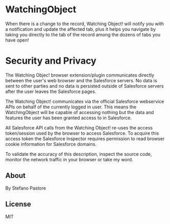 # WatchingObject

When there is a change to the record, Watching Object! will notify you with a notification and update the affected tab,
plus it helps you navigate by taking you directly to the tab of the record among the dozens of tabs you have open!


# Security and Privacy

The Watching Objec! browser extension/plugin communicates directly between the user's web browser and the Salesforce servers.
No data is sent to other parties and no data is persisted outside of Salesforce servers after the user leaves the Salesforce pages.

The Watching Object! communicates via the official Salesforce webservice APIs on behalf of the currently logged in user.
This means the WatchingObject will be capable of accessing nothing but the data and features the user has been granted access to in Salesforce.

All Salesforce API calls from the Watching Object! re-uses the access token/session used by the browser to access Salesforce.
To acquire this access token the Salesforce Inspector requires permission to read browser cookie information for Salesforce domains.

To validate the accuracy of this description, inspect the source code, monitor the network traffic in your browser or take my word.

About
-----
By Stefano Pastore

License
-----
MIT
